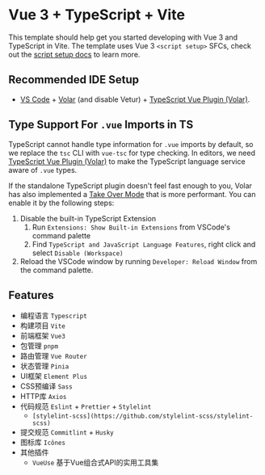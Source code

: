 # Vue 3 + TypeScript + Vite

This template should help get you started developing with Vue 3 and TypeScript in Vite. The template uses Vue 3 `<script setup>` SFCs, check out the [script setup docs](https://v3.vuejs.org/api/sfc-script-setup.html#sfc-script-setup) to learn more.

## Recommended IDE Setup

- [VS Code](https://code.visualstudio.com/) + [Volar](https://marketplace.visualstudio.com/items?itemName=Vue.volar) (and disable Vetur) + [TypeScript Vue Plugin (Volar)](https://marketplace.visualstudio.com/items?itemName=Vue.vscode-typescript-vue-plugin).

## Type Support For `.vue` Imports in TS

TypeScript cannot handle type information for `.vue` imports by default, so we replace the `tsc` CLI with `vue-tsc` for type checking. In editors, we need [TypeScript Vue Plugin (Volar)](https://marketplace.visualstudio.com/items?itemName=Vue.vscode-typescript-vue-plugin) to make the TypeScript language service aware of `.vue` types.

If the standalone TypeScript plugin doesn't feel fast enough to you, Volar has also implemented a [Take Over Mode](https://github.com/johnsoncodehk/volar/discussions/471#discussioncomment-1361669) that is more performant. You can enable it by the following steps:

1. Disable the built-in TypeScript Extension
   1. Run `Extensions: Show Built-in Extensions` from VSCode's command palette
   2. Find `TypeScript and JavaScript Language Features`, right click and select `Disable (Workspace)`
2. Reload the VSCode window by running `Developer: Reload Window` from the command palette.

## Features

- 编程语言 `Typescript`
- 构建项目 `Vite`
- 前端框架 `Vue3`
- 包管理 `pnpm`
- 路由管理 `Vue Router`
- 状态管理 `Pinia`
- UI框架 `Element Plus`
- CSS预编译 `Sass`
- HTTP库 `Axios`
- 代码规范 `Eslint` + `Prettier` + `Stylelint`
  - `[stylelint-scss](https://github.com/stylelint-scss/stylelint-scss)`
- 提交规范 `Commitlint` + `Husky`
- 图标库 `Icônes`
- 其他插件
  - `VueUse` 基于Vue组合式API的实用工具集
